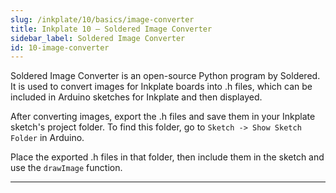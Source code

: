 ```yaml
---
slug: /inkplate/10/basics/image-converter
title: Inkplate 10 – Soldered Image Converter
sidebar_label: Soldered Image Converter
id: 10-image-converter
---
```

<CenteredImage src="/img/inkplate_6_motion/image_converter.png" alt="Soldered Image Converter" caption="Graphical user interface of the Soldered Image Converter" width="800px" />

Soldered Image Converter is an open-source Python program by Soldered. It is used to convert images for Inkplate boards into .h files, which can be included in Arduino sketches for Inkplate and then displayed.
<QuickLink 
  title="Soldered Image Converter Repository" 
  description="See the README in this repository for details on how to download and install the Soldered Image Converter."
  url="https://github.com/SolderedElectronics/Soldered-Image-Converter/" 
/>

After converting images, export the .h files and save them in your Inkplate sketch's project folder. To find this folder, go to `Sketch -> Show Sketch Folder` in Arduino.

Place the exported .h files in that folder, then include them in the sketch and use the `drawImage` function.

---